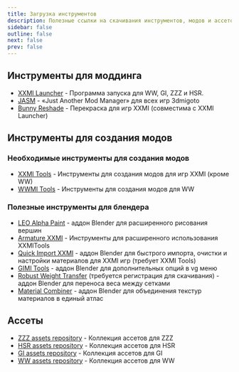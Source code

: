 ```yaml
---
title: Загрузка инструментов
description: Полезные ссылки на скачивания инструментов, модов и ассетов используемых или упомянутых в руководствах.
sidebar: false
outline: false
next: false
prev: false
---
```


## Инструменты для моддинга

- [XXMI Launcher](https://github.com/SpectrumQT/XXMI-Launcher/releases/latest) - Программа запуска для WW, GI, ZZZ и HSR.
- [JASM](https://github.com/Jorixon/JASM) - «Just Another Mod Manager» для всех игр 3dmigoto
- [Bunny Reshade](https://gamebanana.com/tools/18082) - Перекраска для игр XXMI (совместима с XXMI Launcher)
<!-- - [Another mod manager](https://dummy.com) - Менеджер модов для ZZZ -->

## Инструменты для создания модов

### Необходимые инструменты для создания модов

- [XXMI Tools](https://github.com/leotorrez/XXMITools/releases/latest) - Инструменты для создания модов для игр XXMI (кроме WW)
- [WWMI Tools](https://github.com/SpectrumQT/WWMI-TOOLS/releases/latest) - Инструменты для создания модов для WW

### Полезные инструменты для блендера

- [LEO Alpha Paint](https://github.com/HummyR/LEOAlphaPaint) - аддон Blender для расширенного рисования вершин
- [Armature XXMI](https://github.com/Seris0/Gustav0/tree/main/Addons/ArmatureXXMI) - Инструменты для расширенного использования XXMITools
- [Quick Import XXMI](https://github.com/Seris0/QuickImportXXMI/releases) - аддон Blender для быстрого импорта, очистки и настройки материалов для XXMI игр (требует XXMI Tools)
- [GIMI Tools](https://github.com/hazrategolabi/gimi_tools) - аддон Blender для дополнительных опций в vg меню
- [Robust Weight Transfer](https://jinxxy.com/SentFromSpaceVR/products/robust-weight-transfer) (требуется регистрация для скачивания) - аддон Blender для переноса веса между сетками
- [Material Combiner](https://github.com/Grim-es/material-combiner-addon/releases) - аддон Blender для объединения текстур материалов в единый атлас

<!-- 
## Example projects

- [Mona Hat tutorial](https://dummy.com) - A blender file that follows the Mona Hat tutorial -->

## Ассеты

<!-- - [Base body collection](https://dummy.com) - A collection of base bodies for WW -->
- [ZZZ assets repository](https://github.com/leotorrez/ZZ-Model-Importer-assets) - Коллекция ассетов для ZZZ
- [HSR assets repository](https://github.com/SilentNightSound/SR-Model-Importer-assets) - Коллекция ассетов для HSR
- [GI assets repository](https://github.com/SilentNightSound/GI-Model-Importer-assets) - Коллекция ассетов для GI
- [WW assets repository](https://github.com/SpectrumQT/WWMI-Assets) - Коллекция ассетов для WW

